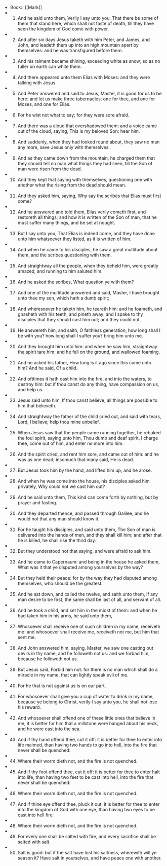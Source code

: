 - Book:: [[Mark]]
- 1. And he said unto them, Verily I say unto you, That there be some of them that stand here, which shall not taste of death, till they have seen the kingdom of God come with power.
- 2. And after six days Jesus taketh with him Peter, and James, and John, and leadeth them up into an high mountain apart by themselves: and he was transfigured before them.
- 3. And his raiment became shining, exceeding white as snow; so as no fuller on earth can white them.
- 4. And there appeared unto them Elias with Moses: and they were talking with Jesus.
- 5. And Peter answered and said to Jesus, Master, it is good for us to be here: and let us make three tabernacles; one for thee, and one for Moses, and one for Elias.
- 6. For he wist not what to say; for they were sore afraid.
- 7. And there was a cloud that overshadowed them: and a voice came out of the cloud, saying, This is my beloved Son: hear him.
- 8. And suddenly, when they had looked round about, they saw no man any more, save Jesus only with themselves.
- 9. And as they came down from the mountain, he charged them that they should tell no man what things they had seen, till the Son of man were risen from the dead.
- 10. And they kept that saying with themselves, questioning one with another what the rising from the dead should mean.
- 11. And they asked him, saying, Why say the scribes that Elias must first come?
- 12. And he answered and told them, Elias verily cometh first, and restoreth all things; and how it is written of the Son of man, that he must suffer many things, and be set at nought.
- 13. But I say unto you, That Elias is indeed come, and they have done unto him whatsoever they listed, as it is written of him.
- 14. And when he came to his disciples, he saw a great multitude about them, and the scribes questioning with them.
- 15. And straightway all the people, when they beheld him, were greatly amazed, and running to him saluted him.
- 16. And he asked the scribes, What question ye with them?
- 17. And one of the multitude answered and said, Master, I have brought unto thee my son, which hath a dumb spirit;
- 18. And wheresoever he taketh him, he teareth him: and he foameth, and gnasheth with his teeth, and pineth away: and I spake to thy disciples that they should cast him out; and they could not.
- 19. He answereth him, and saith, O faithless generation, how long shall I be with you? how long shall I suffer you? bring him unto me.
- 20. And they brought him unto him: and when he saw him, straightway the spirit tare him; and he fell on the ground, and wallowed foaming.
- 21. And he asked his father, How long is it ago since this came unto him? And he said, Of a child.
- 22. And ofttimes it hath cast him into the fire, and into the waters, to destroy him: but if thou canst do any thing, have compassion on us, and help us.
- 23. Jesus said unto him, If thou canst believe, all things are possible to him that believeth.
- 24. And straightway the father of the child cried out, and said with tears, Lord, I believe; help thou mine unbelief.
- 25. When Jesus saw that the people came running together, he rebuked the foul spirit, saying unto him, Thou dumb and deaf spirit, I charge thee, come out of him, and enter no more into him.
- 26. And the spirit cried, and rent him sore, and came out of him: and he was as one dead; insomuch that many said, He is dead.
- 27. But Jesus took him by the hand, and lifted him up; and he arose.
- 28. And when he was come into the house, his disciples asked him privately, Why could not we cast him out?
- 29. And he said unto them, This kind can come forth by nothing, but by prayer and fasting.
- 30. And they departed thence, and passed through Galilee; and he would not that any man should know it.
- 31. For he taught his disciples, and said unto them, The Son of man is delivered into the hands of men, and they shall kill him; and after that he is killed, he shall rise the third day.
- 32. But they understood not that saying, and were afraid to ask him.
- 33. And he came to Capernaum: and being in the house he asked them, What was it that ye disputed among yourselves by the way?
- 34. But they held their peace: for by the way they had disputed among themselves, who should be the greatest.
- 35. And he sat down, and called the twelve, and saith unto them, If any man desire to be first, the same shall be last of all, and servant of all.
- 36. And he took a child, and set him in the midst of them: and when he had taken him in his arms, he said unto them,
- 37. Whosoever shall receive one of such children in my name, receiveth me: and whosoever shall receive me, receiveth not me, but him that sent me.
- 38. And John answered him, saying, Master, we saw one casting out devils in thy name, and he followeth not us: and we forbad him, because he followeth not us.
- 39. But Jesus said, Forbid him not: for there is no man which shall do a miracle in my name, that can lightly speak evil of me.
- 40. For he that is not against us is on our part.
- 41. For whosoever shall give you a cup of water to drink in my name, because ye belong to Christ, verily I say unto you, he shall not lose his reward.
- 42. And whosoever shall offend one of these little ones that believe in me, it is better for him that a millstone were hanged about his neck, and he were cast into the sea.
- 43. And if thy hand offend thee, cut it off: it is better for thee to enter into life maimed, than having two hands to go into hell, into the fire that never shall be quenched:
- 44. Where their worm dieth not, and the fire is not quenched.
- 45. And if thy foot offend thee, cut it off: it is better for thee to enter halt into life, than having two feet to be cast into hell, into the fire that never shall be quenched:
- 46. Where their worm dieth not, and the fire is not quenched.
- 47. And if thine eye offend thee, pluck it out: it is better for thee to enter into the kingdom of God with one eye, than having two eyes to be cast into hell fire:
- 48. Where their worm dieth not, and the fire is not quenched.
- 49. For every one shall be salted with fire, and every sacrifice shall be salted with salt.
- 50. Salt is good: but if the salt have lost his saltness, wherewith will ye season it? Have salt in yourselves, and have peace one with another.
